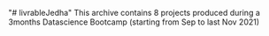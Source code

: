 "# livrableJedha" 
This archive contains 8 projects produced during a 3months Datascience Bootcamp (starting from Sep to last Nov 2021)
